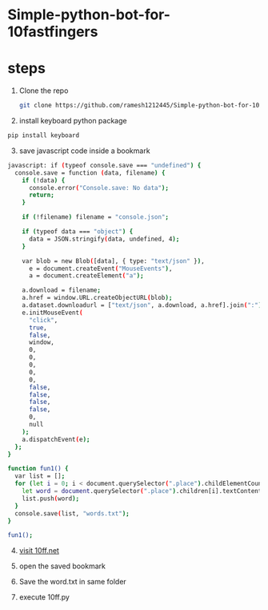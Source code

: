 # Simple-python-bot-for-10fastfingers


# steps

1. Clone the repo
   ```sh
   git clone https://github.com/ramesh1212445/Simple-python-bot-for-10fastfingers.git
   ```
2. install keyboard python package
```sh
pip install keyboard
```

3. save javascript code inside a bookmark

```sh
javascript: if (typeof console.save === "undefined") {
  console.save = function (data, filename) {
    if (!data) {
      console.error("Console.save: No data");
      return;
    }

    if (!filename) filename = "console.json";

    if (typeof data === "object") {
      data = JSON.stringify(data, undefined, 4);
    }

    var blob = new Blob([data], { type: "text/json" }),
      e = document.createEvent("MouseEvents"),
      a = document.createElement("a");

    a.download = filename;
    a.href = window.URL.createObjectURL(blob);
    a.dataset.downloadurl = ["text/json", a.download, a.href].join(":");
    e.initMouseEvent(
      "click",
      true,
      false,
      window,
      0,
      0,
      0,
      0,
      0,
      false,
      false,
      false,
      false,
      0,
      null
    );
    a.dispatchEvent(e);
  };
}

function fun1() {
  var list = [];
  for (let i = 0; i < document.querySelector(".place").childElementCount; i++) {
    let word = document.querySelector(".place").children[i].textContent;
    list.push(word);
  }
  console.save(list, "words.txt");
}

fun1();
```

4. [visit 10ff.net](https://10ff.net/)

5. open the saved bookmark

6. Save the word.txt in same folder 

5. execute 10ff.py
